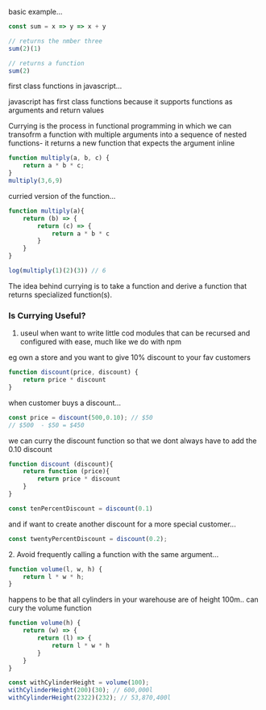 basic example...

```jsx
const sum = x => y => x + y

// returns the nmber three
sum(2)(1)

// returns a function
sum(2)
```

first class functions in javascript...

javascript has first class functions because it supports functions as arguments and return values

Currying is the process in functional programming in which we can transofrm a function with multiple arguments into a sequence of nested functions- it returns a new function that expects the argument inline

```jsx
function multiply(a, b, c) {
    return a * b * c;
}
multiply(3,6,9)
```

curried version of the function...

```jsx
function multiply(a){
    return (b) => {
        return (c) => {
            return a * b * c
        }
    }
}

log(multiply(1)(2)(3)) // 6
```

The idea behind currying is to take a function and derive a function that returns specialized function(s).

### Is Currying Useful?

1. useul when want to write little cod modules that can be recursed and configured with ease, much like we do with npm

eg own a store and you want to give 10% discount to your fav customers

```jsx
function discount(price, discount) {
    return price * discount
}
```

when customer buys a discount...

```jsx
const price = discount(500,0.10); // $50 
// $500  - $50 = $450
```

we can curry the discount function so that we dont always have to add the 0.10 discount

```jsx
function discount (discount){
    return function (price){
        return price * discount
    }
}
```

```jsx
const tenPercentDiscount = discount(0.1)
```

and if want to create another discount for a more special customer...

```jsx
const twentyPercentDiscount = discount(0.2);
```

2\. Avoid frequently calling a function with the same argument...

```jsx
function volume(l, w, h) {
    return l * w * h;
}
```

happens to be that all cylinders in your warehouse are of height 100m.. can cury the volume function

```jsx
function volume(h) {
    return (w) => {
        return (l) => {
            return l * w * h
        }
    }
}

const withCylinderHeight = volume(100);
withCylinderHeight(200)(30); // 600,000l
withCylinderHeight(2322)(232); // 53,870,400l
```





